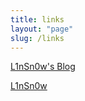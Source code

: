 ```yaml
---
title: links
layout: "page"
slug: /links
---
```


[L1nSn0w's Blog](https://blog.linsnow.cn/)

[L1nSn0w](https://linsnow.cn/)


